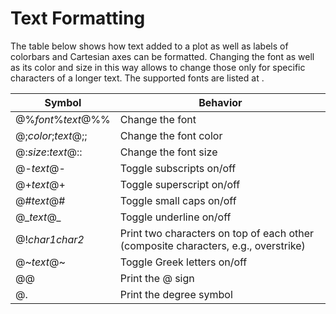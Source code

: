 # Text Formatting

The table below shows how text added to a plot as well as labels of colorbars and
Cartesian axes can be formatted. Changing the font as well as its color and size
in this way allows to change those only for specific characters of a longer text. The
supported fonts are listed at [](/techref/fonts.md).

| Symbol | Behavior |
| --- | --- |
| @%*font*%*text*@%%  | Change the font |
| @;*color*;*text*@;; | Change the font color |
| @:*size*:*text*@::  | Change the font size |
| @-*text*@-          | Toggle subscripts on/off |
| @+*text*@+          | Toggle superscript on/off |
| @#*text*@#          | Toggle small caps on/off |
| @\_*text*@\_        | Toggle underline on/off |
| @!*char1char2*      | Print two characters on top of each other (composite characters, e.g., overstrike) |
| @\~*text*@\~        | Toggle Greek letters on/off |
| @@                  | Print the @ sign |
| @.                  | Print the degree symbol |
